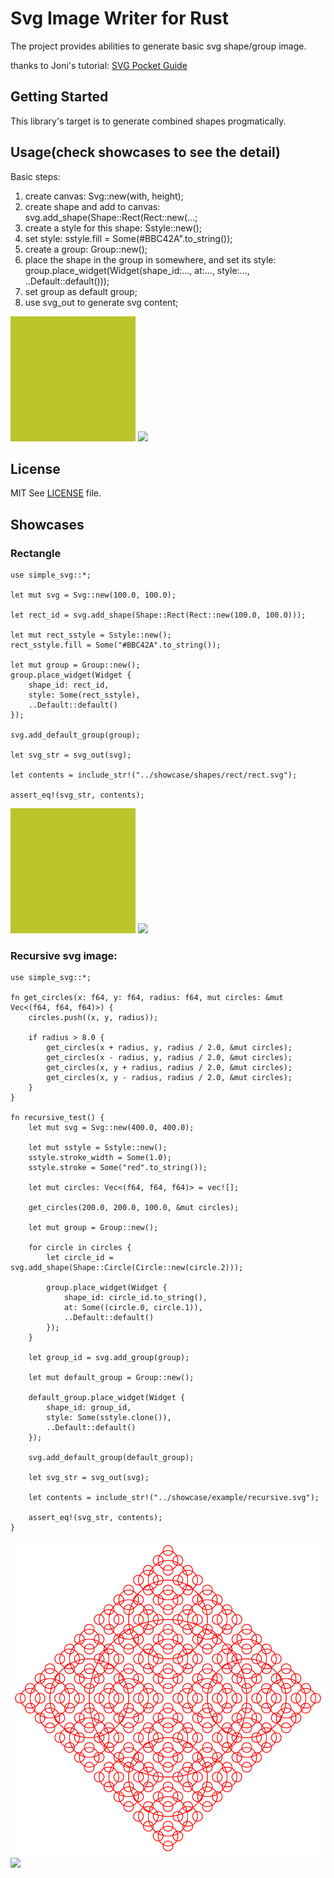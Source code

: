 # Svg Image Writer for Rust

The project provides abilities to generate basic svg shape/group image.

thanks to Joni's tutorial: [SVG Pocket Guide](http://svgpocketguide.com/)

## Getting Started

This library's target is to generate combined shapes progmatically.

## Usage(check showcases to see the detail)

Basic steps:
1. create canvas: Svg::new(with, height);
2. create shape and add to canvas: svg.add_shape(Shape::Rect(Rect::new(...;
3. create a style for this shape: Sstyle::new();
4. set style: sstyle.fill = Some(#BBC42A".to_string());
4. create a group: Group::new();
5. place the shape in the group in somewhere, and set its style: group.place_widget(Widget(shape_id:..., at:..., style:..., ..Default::default()));
6. set group as default group;
7. use svg_out to generate svg content;

![](showcase/shapes/rect/rect.svg)
![](../../../showcase/shapes/rect/rect.svg)

## License

MIT See [LICENSE](../../../LICENSE) file.

## Showcases

### Rectangle

```
use simple_svg::*;

let mut svg = Svg::new(100.0, 100.0);

let rect_id = svg.add_shape(Shape::Rect(Rect::new(100.0, 100.0)));

let mut rect_sstyle = Sstyle::new();
rect_sstyle.fill = Some("#BBC42A".to_string());

let mut group = Group::new();
group.place_widget(Widget {
    shape_id: rect_id,
    style: Some(rect_sstyle),
    ..Default::default()
});

svg.add_default_group(group);

let svg_str = svg_out(svg);

let contents = include_str!("../showcase/shapes/rect/rect.svg");

assert_eq!(svg_str, contents);
```

![](showcase/shapes/rect/rect.svg)
![](../../../showcase/shapes/rect/rect.svg)


### Recursive svg image:

```
use simple_svg::*;

fn get_circles(x: f64, y: f64, radius: f64, mut circles: &mut Vec<(f64, f64, f64)>) {
    circles.push((x, y, radius));

    if radius > 8.0 {
        get_circles(x + radius, y, radius / 2.0, &mut circles);
        get_circles(x - radius, y, radius / 2.0, &mut circles);
        get_circles(x, y + radius, radius / 2.0, &mut circles);
        get_circles(x, y - radius, radius / 2.0, &mut circles);
    }
}

fn recursive_test() {
    let mut svg = Svg::new(400.0, 400.0);

    let mut sstyle = Sstyle::new();
    sstyle.stroke_width = Some(1.0);
    sstyle.stroke = Some("red".to_string());

    let mut circles: Vec<(f64, f64, f64)> = vec![];

    get_circles(200.0, 200.0, 100.0, &mut circles);

    let mut group = Group::new();

    for circle in circles {
        let circle_id = svg.add_shape(Shape::Circle(Circle::new(circle.2)));

        group.place_widget(Widget {
            shape_id: circle_id.to_string(),
            at: Some((circle.0, circle.1)),
            ..Default::default()
        });
    }

    let group_id = svg.add_group(group);

    let mut default_group = Group::new();

    default_group.place_widget(Widget {
        shape_id: group_id,
        style: Some(sstyle.clone()),
        ..Default::default()
    });

    svg.add_default_group(default_group);

    let svg_str = svg_out(svg);

    let contents = include_str!("../showcase/example/recursive.svg");

    assert_eq!(svg_str, contents);
}
```

![](showcase/example/recursive.svg)
![](../../../showcase/example/recursive.svg)

